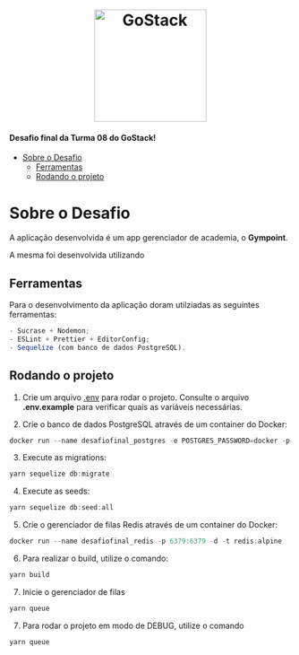 <h1 align="center">
    <img alt="GoStack" src="https://rocketseat-cdn.s3-sa-east-1.amazonaws.com/bootcamp-header.png" width="200px" />
</h1>

#### Desafio final da Turma 08 do GoStack!

- [Sobre o Desafio](#sobre-o-desafio)
  - [Ferramentas](#ferramentas)
  - [Rodando o projeto](#rodando-o-projeto)

# Sobre o Desafio

A aplicação desenvolvida é um app gerenciador de academia, o **Gympoint**.

A mesma foi desenvolvida utilizando

## Ferramentas

Para o desenvolvimento da aplicação doram utilziadas as seguintes ferramentas:

```javascript
- Sucrase + Nodemon;
- ESLint + Prettier + EditorConfig;
- Sequelize (com banco de dados PostgreSQL).
```

## Rodando o projeto

1. Crie um arquivo [.env](https://www.npmjs.com/package/dotenv) para rodar o projeto. Consulte o arquivo **.env.example** para verificar quais as variáveis necessárias.

2. Crie o banco de dados PostgreSQL através de um container do Docker:

```javascript
docker run --name desafiofinal_postgres -e POSTGRES_PASSWORD=docker -p 5432:5432 postgres:11
```

3. Execute as migrations:

```javascript
yarn sequelize db:migrate
```

4. Execute as seeds:

```javascript
yarn sequelize db:seed:all
```

5. Crie o gerenciador de filas Redis através de um container do Docker:

```javascript
docker run --name desafiofinal_redis -p 6379:6379 -d -t redis:alpine
```

6. Para realizar o build, utilize o comando:

```javascript
yarn build
```

7. Inicie o gerenciador de filas

```javascript
yarn queue
```

7. Para rodar o projeto em modo de DEBUG, utilize o comando

```javascript
yarn queue
```
